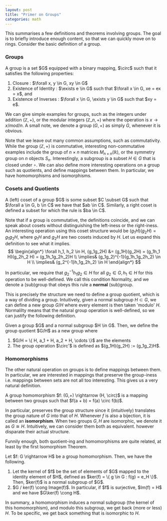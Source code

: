 ```yaml
---
layout: post
title: "Primer on Groups"
categories: math
---
```


This summarises a few definitions and theorems involving groups. The goal is to briefly introduce enough content, so that we can quickly move on to rings. Consider the basic definition of a group.

### Groups
<div class="defn" text="Groups">
A group is a set $G$ equipped with a binary mapping, $\circ$ such that it satisfies the following properties: 
<ol>
<li> Closure : $\forall x, y \in G, xy \in G$ </li>
<li> Existence of Identity : $\exists e \in G$ such that $\forall x \in G, xe = ex = x$, and </li>
<li> Existence of Inverses : $\forall x \in G, \exists y \in G$ such that $xy = e$.</li>
</ol>
</div>

We can give simple examples for groups, such as the integers under addition $(\mathbb{Z}, +)$, or the modular integers $(\mathbb{Z}\_n, +)$ where the operation is $x \rightarrow x / mod / n$. A small note, we denote a group $(G, +)$ as simply $G$, whenever it is obvious.

Note that we leave out many common assumptions, such as commutativity. While the group $(\mathbb{Z}, +)$ is commutative, interesting non-commutative examples include the group of $n \times n$ matrices $M_{n\times n}(\mathbb{R})$, or the symmetry group on $n$ objects $S_n$. Interestingly, a subgroup is a subset $H \in G$ that is closed under $\circ$. We can also define more interesting operations on a group such as quotients, and define mappings between them. In particular, we have homomorphisms and isomorphisms.

### Cosets and Quotients

<div class="defn" text="Cosets">
A (left) coset of a group $G$ is some subset $C \subset G$ such that $\forall a \in G, b \in C$ we have that $ab \in C$. Similarly, a right coset is defined a subset for which the rule is $ba \in C$.
</div>

Note that if a group is commutative, the definitions coincide, and we can speak about cosets without distinguishing the left-iness or the right-iness. An interesting operation using this coset structure would be $(g_1H)(g_2H) = g_1g_2 H$, where $g_1H$ and $g_2H$ are two cosets induced by $H$. Let us expand this definition to see what it implies.
$$
\begin{align*}
    \forall h_1, h_2 \in H, (g_1g_2H) &= (g_1H)(g_2H) = (g_1h_1 H)(g_2h_2 H) = (g_1h_1g_2h_2)H \\
    \implies& (g_1g_2)^{-1}(g_1h_1g_2h_2) \in H \\
    \implies& (g_2^{-1}h_1g_2h_2) \in H
\end{align*}
$$

In particular, we require that $g_2^{-1}h_1g_2 \in H$ for all $g_2 \in G, h_1 \in H$ for this operation to be well-defined. We call this condition Normality, and we denote a (sub)group that obeys this rule a __normal__ (sub)group. 

This is precisely the structure we need to define a group quotient, which is a way of dividing a group. Intuitively, given a normal subgroup $H \subset G$, we can define a new group $G/H$ where every element is then taken 'modulo' $H$. Normalilty means that the natural group operation is well-defined, so we can justify the following definition.

<div class="defn" text="Quotient Group">
Given a group $G$ and a normal subgroup $H \in G$. Then, we define the group quotient $G/H$ as a new group where 
<ol>
<li> $G/H = \{ H, a_1 + H, a_2 + H, \cdots \}$ are the elements </li>
<li> The group operation $\circ'$ is defined as $(g_1H)(g_2H) := (g_1g_2)H$. </li>
</ol>
</div>


### Homomorphisms
The other natural operation on groups is to define mappings between them. In particular, we are interested in mappings that preserve the group-iness i.e. mappings between sets are not all too interesting. This gives us a very natural definition.

<div class="defn" text="Group Homomorphism">
A group homomorphism $f: (G,+) \rightarrow (H, \circ)$ is a mapping between two groups such that $f(a + b) = f(a) \circ f(b)$. 
</div>

In particular, preserves the group structure since it (intuitively) translates the group nature of $G$ into that of $H$. Whenever $f$ is also a bijection, it is called an __isomorphism__. When two groups $G,H$ are isomorphic, we denote it as $G \cong H$. Intuitively, we can consider them both as equivalent. however disparate their actual structure. 

Funnily enough, both quotient-ing and homomorphisms are quite related, at least by the first Isomorphism Theorem.

<div class="thm" text="First Isomorphism Theorem">
Let $f: G \rightarrow H$ be a group homomorphism. Then, we have the following.
<ol>
<li> Let the kernel of $f$ be the set of elements of $G$ mapped to the identity element of $H$, defined as $ker(f) = \{ g \in G : f(g) = e_H \}$. Then, $ker(f)$ is a normal subgroup of $G$. </li>
<li> $G / ker(f) \cong Image(f)$. In particular, if $f$ is surjective, $Im(f) = H$ and we have $G\ker(f) \cong H$. </li>
</ol>
</div>

In summary, a homomorphism induces a normal subgroup (the kernel of this homomorphism), and modulo this subgroup, we get back (more or less) $H$. To be specific, we get back something that is isomorphic to $H$.
